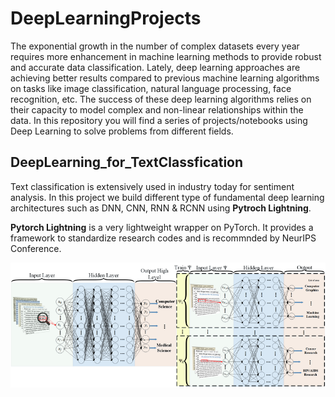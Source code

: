 # DeepLearningProjects

The exponential growth in the number of complex datasets every year requires more enhancement in machine learning methods to provide robust and accurate data classification. Lately, deep learning approaches are achieving better results compared to previous machine learning algorithms on tasks like image classification, natural language processing, face recognition, etc. The success of these deep learning algorithms relies on their capacity to model complex and non-linear relationships within the data. In this repository you will find a series of projects/notebooks using Deep Learning to solve problems from different fields.

## DeepLearning_for_TextClassfication
Text classification is extensively used in industry today for sentiment analysis. In this project we build different type of fundamental deep learning architectures such as DNN, CNN, RNN & RCNN using **Pytroch Lightning**.

**Pytorch Lightning** is a very lightweight wrapper on PyTorch. It provides a framework to standardize research codes and is recommnded by NeurIPS Conference.

![Image description](https://github.com/Shivam0712/DeepLearningProjects/blob/master/DL_for_TextClassification/images/TextClassification.png)

